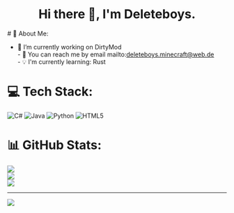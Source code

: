 <h1 align="center">Hi there 👋, I'm Deleteboys.</h1>
# 💫 About Me:

- 🔧 I’m currently working on DirtyMod<br>- 💬 You can reach me by email mailto:deleteboys.minecraft@web.de<br>- 💡 I'm currently learning: Rust


# 💻 Tech Stack:
![C#](https://img.shields.io/badge/c%23-%23239120.svg?style=for-the-badge&logo=c-sharp&logoColor=white) ![Java](https://img.shields.io/badge/java-%23ED8B00.svg?style=for-the-badge&logo=java&logoColor=white) ![Python](https://img.shields.io/badge/python-3670A0?style=for-the-badge&logo=python&logoColor=ffdd54) ![HTML5](https://img.shields.io/badge/html5-%23E34F26.svg?style=for-the-badge&logo=html5&logoColor=white)
# 📊 GitHub Stats:
![](https://github-readme-stats.vercel.app/api?username=Deleteboys&theme=tokyonight&hide_border=false&include_all_commits=true&count_private=true)<br/>
![](https://github-readme-streak-stats.herokuapp.com/?user=Deleteboys&theme=tokyonight&hide_border=false)<br/>
![](https://github-readme-stats.vercel.app/api/top-langs/?username=Deleteboys&theme=tokyonight&hide_border=false&include_all_commits=true&count_private=true&layout=compact)

---
[![](https://visitcount.itsvg.in/api?id=Deleteboys&icon=0&color=0)](https://visitcount.itsvg.in)

